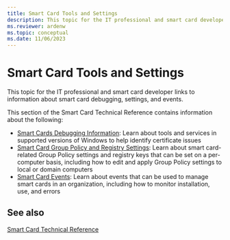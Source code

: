 ```yaml
---
title: Smart Card Tools and Settings 
description: This topic for the IT professional and smart card developer links to information about smart card debugging, settings, and events.
ms.reviewer: ardenw
ms.topic: conceptual
ms.date: 11/06/2023
---
```


# Smart Card Tools and Settings

This topic for the IT professional and smart card developer links to information about smart card debugging, settings, and events.

This section of the Smart Card Technical Reference contains information about the following:

- [Smart Cards Debugging Information](smart-card-debugging-information.md): Learn about tools and services in supported versions of Windows to help identify certificate issues
- [Smart Card Group Policy and Registry Settings](smart-card-group-policy-and-registry-settings.md): Learn about smart card-related Group Policy settings and registry keys that can be set on a per-computer basis, including how to edit and apply Group Policy settings to local or domain computers
- [Smart Card Events](smart-card-events.md): Learn about events that can be used to manage smart cards in an organization, including how to monitor installation, use, and errors

## See also

[Smart Card Technical Reference](smart-card-windows-smart-card-technical-reference.md)
